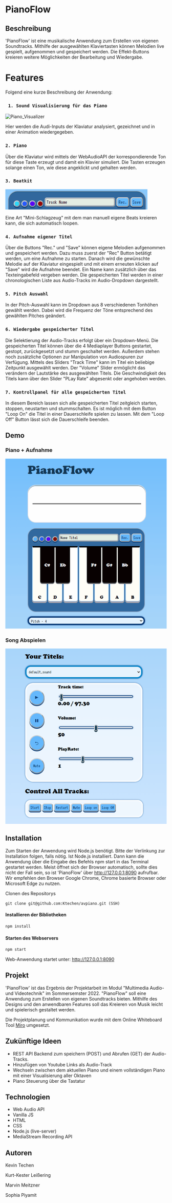 # **PianoFlow**

## Beschreibung

'PianoFlow' ist eine musikalische Anwendung zum Erstellen von eigenen Soundtracks. Mithilfe der ausgewählten Klaviertasten können Melodien live gespielt, aufgenommen und gespeichert werden. Die Effekt-Buttons kreieren weitere Möglichkeiten der Bearbeitung und Wiedergabe.


# **Features**
Folgend eine kurze Beschreibung der Anwendung:

### ` 1. Sound Visualisierung für das Piano`

![Piano_Visualizer](https://user-images.githubusercontent.com/72447271/180659911-ab37350b-9f30-453c-ba68-e7d2435bc4c1.gif)

Hier werden die Audi-Inputs der Klaviatur analysiert, gezeichnet und in einer Animation wiedergegeben.

### `2. Piano`

Über die Klaviatur wird mittels der WebAudioAPI der korrespondierende Ton für diese Taste erzeugt und damit ein Klavier simuliert.
Die Tasten erzeugen solange einen Ton, wie diese angeklickt und gehalten werden.


### `3. Beatkit`

![Piano Abspiel Funktionen](/documentation/Drums.gif)

Eine Art "Mini-Schlagzeug" mit dem man manuell eigene Beats kreieren kann, die sich automatisch loopen.

### `4. Aufnahme eigener Titel`

Über die Buttons "Rec." und "Save" können eigene Melodien aufgenommen und gespeichert werden.
Dazu muss zuerst der "Rec" Button betätigt werden, um eine Aufnahme zu starten.
Danach wird die gewünschte Melodie auf der Klaviatur eingespielt und mit einem erneuten klicken auf "Save" wird die Aufnahme beendet.
Ein Name kann zusätzlich über das Texteingabefeld vergeben werden.
Die gespeicherten Titel werden in einer chronologischen Liste aus Audio-Tracks im Audio-Dropdown dargestellt.



### `5. Pitch Auswahl`

In der Pitch-Auswahl kann im Dropdown aus 8 verschiedenen Tonhöhen gewählt werden.
Dabei wird die Frequenz der Töne entsprechend des gewählten Pitches geändert.

### `6. Wiedergabe gespeicherter Titel`

Die Selektierung der Audio-Tracks erfolgt über ein Dropdown-Menü. Die gespeicherten Titel können über die 4 Mediaplayer Buttons gestartet, gestopt, zurückgesetzt und stumm geschaltet werden.
Außerdem stehen noch zusätzliche Optionen zur Manipulation von Audiospuren zur Verfügung. Mittels des Sliders "Track Time" kann im Titel ein beliebige Zeitpunkt ausgewählt werden. Der "Volume" Slider ermöglicht das verändern der Lautstärke des ausgewählten Titels. Die Geschwindigkeit des Titels kann über den Slider "PLay Rate" abgesenkt oder angehoben werden.

### `7. Kontrollpanel für alle gespeicherten Titel`

In diesem Bereich lassen sich alle gespeicherten Titel zeitgleich starten, stoppen, neustarten und stummschalten. Es ist möglich mit dem Button "Loop On" die Titel in einer Dauerschleife spielen zu lassen. Mit dem "Loop Off" Button lässt sich die Dauerschleife beenden. 

## Demo

### Piano + Aufnahme

![Piano Aufnahme Funktionen](/documentation/Piano_Record.gif)

### Song Abspielen

![Piano Abspiel Funktionen](/documentation/Piano_Play.gif)

## Installation

Zum Starten der Anwendung wird Node.js benötigt. Bitte der Verlinkung zur Installation folgen, falls nötig. Ist Node.js installiert. Dann kann die Anwendung über die Eingabe des Befehls npm start in das Terminal gestartet werden. Meist öffnet sich der Browser automatisch, sollte dies nicht der Fall sein, so ist 'PianoFlow' über http://127.0.0.1:8090 aufrufbar.
Wir empfehlen den Browser Google Chrome, Chrome basierte Browser oder Microsoft Edge zu nutzen.


Clonen des Repositorys
```links
git clone git@github.com:Ktechen/avpiano.git (SSH) 
```

#### Installieren der Bibliotheken

```bash
npm install
```

#### Starten des Webservers

```bash
npm start
```

Web-Anwendung startet unter: http://127.0.0.1:8090

## Projekt

'PianoFlow' ist das Ergebnis der Projektarbeit im Modul "Multimedia Audio- und Videotechnik" im Sommersemster 2022. "PianoFlow" soll eine Anwendung zum Erstellen von eigenen Soundtracks bieten. Mithilfe des Designs und den anwendbaren Features soll das Kreieren von Musik leicht und spielerisch gestaltet werden.

Die Projektplanung und Kommunikation wurde mit dem Online Whiteboard Tool [Miro](https://miro.com/app/board/uXjVOuTjv_o=/?share_link_id=937947553747) umgesetzt.

## Zukünftige Ideen
- REST API Backend zum speichern (POST) und Abrufen (GET) der Audio-Tracks.
- Hinzufügen von Youtube Links als Audio-Track
- Wechseln zwischen dem aktuellen Piano und einem vollständigen Piano mit einer Visualisierung aller Oktaven
- Piano Steuerung über die Tastatur

## Technologien

- Web Audio API
- Vanilla JS
- HTML
- CSS
- Node.js (live-server)
- MediaStream Recording API


## Autoren

Kevin Techen

Kurt-Kester Leißering

Marvin Meitzner

Sophia Piyamit
